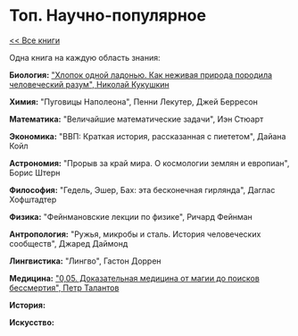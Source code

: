 # Топ. Научно-популярное

[<< Все книги](../README.md)

Одна книга на каждую область знания:

**Биология:** ["Хлопок одной ладонью. Как неживая природа породила человеческий разум", Николай Кукушкин](reviews/2022_Kukushkin_Hlopok.md)

**Химия:** "Пуговицы Наполеона", Пенни Лекутер, Джей Берресон

**Математика:** "Величайшие математические задачи", Иэн Стюарт

**Экономика:** "ВВП: Краткая история, рассказанная с пиететом", Дайана Койл

**Астрономия:** "Прорыв за край мира. О космологии землян и европиан", Борис Штерн

**Философия:** "Гедель, Эшер, Бах: эта бесконечная гирлянда", Даглас Хофштадтер

**Физика:** "Фейнмановские лекции по физике", Ричард Фейнман 

**Антропология:** "Ружья, микробы и сталь. История человеческих сообществ", Джаред Даймонд

**Лингвистика:** "Лингво", Гастон Доррен

**Медицина:** ["0,05. Доказательная медицина от магии до поисков бессмертия", Петр Талантов](reviews/2020_Talantov_005.md)

**История:**

**Искусство:** 
